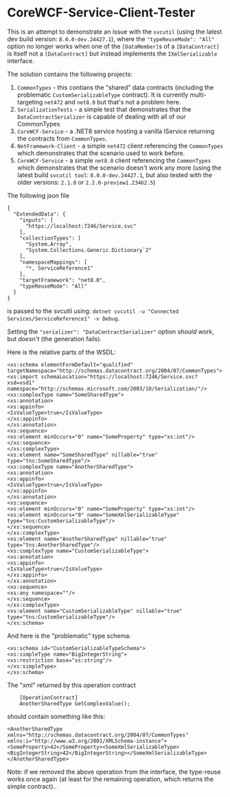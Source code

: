 # CoreWCF-Service-Client-Tester
This is an attempt to demonstrate an issue with the `svcutil` (using the latest dev build version: `8.0.0-dev.24427.1`), where the `"typeReuseMode": "All"` option no longer works when one of the `[DataMember]`s of a `[DataContract]` is itself not a `[DataContract]` but instead implements the `IXmlSerializable` interface. 

The solution contains the following projects:
1. `CommonTypes` - this contians the "shared" data contracts (including the problematic `CustomSerializableType` contract). It is currently multi-targeting `net472` and `net8.0` but that's not a problem here.
2. `SerializationTests` - a simple test that demonstrates that the `DataContractSerializer` is capable of dealing with all of our CommonTypes
3. `CoreWCF-Service` - a .NET8 service hosting a vanilla IService returning the contracts from `CommonTypes`.
4. `NetFramework-Client` - a simple `net472` client referencing the `CommonTypes` which demonstrates that the scenario used to work before.
5. `CoreWCF-Service` - a simple `net8.0` client referencing the `CommonTypes` which demonstrates that the scenario doesn't work any more (using the latest build `svcutil tool`: `8.0.0-dev.24427.1`, but also tested with the older versions: `2.1.0` or `2.2.0-preview1.23462.5`)

The following json file
``` 
{
  "ExtendedData": {
    "inputs": [
      "https://localhost:7246/Service.svc"
    ],
    "collectionTypes": [
      "System.Array",
      "System.Collections.Generic.Dictionary`2"
    ],
    "namespaceMappings": [
      "*, ServiceReference1"
    ],
    "targetFramework": "net8.0",
    "typeReuseMode": "All"
  }
}

```
is passed to the svcutil using:
`dotnet svcutil -u "Connected Services/ServiceReference1" -v Debug`.

Setting the `"serializer": "DataContractSerializer"` option _should_ work, but _doesn't_ (the generation fails).

Here is the relative parts of the WSDL:
```
<xs:schema elementFormDefault="qualified" targetNamespace="http://schemas.datacontract.org/2004/07/CommonTypes">
<xs:import schemaLocation="https://localhost:7246/Service.svc?xsd=xsd1" namespace="http://schemas.microsoft.com/2003/10/Serialization/"/>
<xs:complexType name="SomeSharedType">
<xs:annotation>
<xs:appinfo>
<IsValueType>true</IsValueType>
</xs:appinfo>
</xs:annotation>
<xs:sequence>
<xs:element minOccurs="0" name="SomeProperty" type="xs:int"/>
</xs:sequence>
</xs:complexType>
<xs:element name="SomeSharedType" nillable="true" type="tns:SomeSharedType"/>
<xs:complexType name="AnotherSharedType">
<xs:annotation>
<xs:appinfo>
<IsValueType>true</IsValueType>
</xs:appinfo>
</xs:annotation>
<xs:sequence>
<xs:element minOccurs="0" name="SomeProperty" type="xs:int"/>
<xs:element minOccurs="0" name="SomeXmlSerializableType" type="tns:CustomSerializableType"/>
</xs:sequence>
</xs:complexType>
<xs:element name="AnotherSharedType" nillable="true" type="tns:AnotherSharedType"/>
<xs:complexType name="CustomSerializableType">
<xs:annotation>
<xs:appinfo>
<IsValueType>true</IsValueType>
</xs:appinfo>
</xs:annotation>
<xs:sequence>
<xs:any namespace=""/>
</xs:sequence>
</xs:complexType>
<xs:element name="CustomSerializableType" nillable="true" type="tns:CustomSerializableType"/>
</xs:schema>

```

And here is the "problematic" type schema:
```
<xs:schema id="CustomSerializableTypeSchema">
<xs:simpleType name="BigIntegerString">
<xs:restriction base="xs:string"/>
</xs:simpleType>
</xs:schema>
```

The "xml" returned by this operation contract
```
    [OperationContract]
    AnotherSharedType GetComplexValue();
```
should contain something like this:
```
<AnotherSharedType xmlns="http://schemas.datacontract.org/2004/07/CommonTypes" xmlns:i="http://www.w3.org/2001/XMLSchema-instance"><SomeProperty>42</SomeProperty><SomeXmlSerializableType><BigIntegerString>42</BigIntegerString></SomeXmlSerializableType></AnotherSharedType>
```

Note: if we removed the above operation from the interface, the type-reuse works once again (at least for the remaining operation, which returns the simple contract)..

